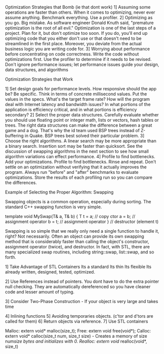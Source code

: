 Optimization Strategies that Bomb (ie that dont work)
1] Assuming some operations are faster than others. When it comes to optimizing, never ever assume anything. Benchmark everything. Use a profiler.
2] Optimizing as you go. Big mistake. As software engineer Donald Knuth said, "premature optimization is the root of all evil." Optimization is one of the last steps of a project. Plan for it, but don't optimize too soon. If you do, you'll end up optimizing code that you either don't use or that doesn't need to be streamlined in the first place. Moreover, you deviate from the actual business logic you are writing code for.
3] Worrying about performance before concentrating on code correctness. Write the code without optimizations first. Use the profiler to determine if it needs to be revised. Don't ignore performance issues; let performance issues guide your design, data structures, and algorithms

Optimization Strategies that Work

1] Set design goals for performance levels. How responsive should the app be? Be specific. Think in terms of concrete millisecond values. Put the values in the specs. What's the target frame rate? How will the program deal with Internet latency and bandwidth issues? In what portions of the application is efficiency critical, and in what portions is efficiency secondary?
2] Select the proper data structures. Carefully evaluate whether you should use floating point or integer math, lists or vectors, hash tables or trees. The right data structures can make the difference between a great game and a dog. That's why the id team used BSP trees instead of Z-buffering in Quake. BSP trees best solved their particular problem.
3] Choose the right algorithms. A linear search may be more appropriate than a binary search. Insertion sort may be faster than quicksort. See the discussion of swapping algorithms in the next section to see how small algorithm variations can effect performance.
4] Profile to find bottlenecks. Add your optimizations. Profile to find bottlenecks. Rinse and repeat. Don't settle on an optimization without verifying that it actually improves the program. Always run "before" and "after" benchmarks to evaluate optimizations. Store the results of each profiling run so you can compare the differences.


 Example of Selecting the Proper Algorithm: Swapping

Swapping objects is a common operation, especially during sorting. The standard C++ swapping function is very simple.

 template <class T> void MySwap(T& a, T& b)
    {
    T t = a; // copy ctor
    a = b;   // assignment operator
    b = t;   // assignment operator
    }        // destructor (element t)

Swapping is so simple that we really only need a single function to handle it, right? Not necessarily. Often an object can provide its own swapping method that is considerably faster than calling the object's constructor, assignment operator (twice), and destructor. In fact, with STL, there are many specialized swap routines, including string::swap, list::swap, and so forth.

1] Take Advantage of STL Containers
Its a standard
Its thin
Its flexible
Its already written, designed, tested, optimized.

2] Use References instead of pointers.
You dont have to do the extra pointer null checking. They are automatically dereferenced so you have cleaner code and lesser amount of typing.

3] Consider Two-Phase Construction - If your object is very large and takes time

4] Inlining functions
5] Avoiding temporaries objects. (c'tor and d'tors are called for them)
6] Return objects via reference.
7] Use STL containers

Malloc: extern void* malloc(size_t);
Free: extern void free(void*);
Calloc: extern void* calloc(size_t num, size_t size) - Creates a memory of size num*size bytes and initializes with 0.
Realloc: extern void* realloc(void*, size_t)